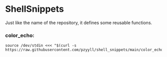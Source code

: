 # ShellSnippets
Just like the name of the repository, it defines some reusable functions.

### color_echo:

```
source /dev/stdin <<< "$(curl -s https://raw.githubusercontent.com/pzyyll/shell_snippets/main/color_echo.sh)"
```
